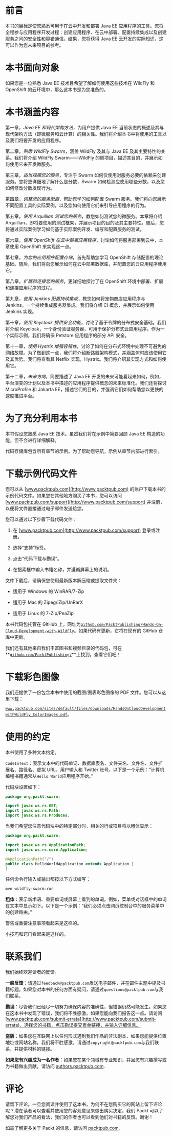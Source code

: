 # 前言

本书的目标是使您熟悉可用于在云中开发和部署 Java EE 应用程序的工具。您将全程参与应用程序开发过程：创建应用程序、在云中部署、配置持续集成以及创建服务之间的安全性和容错通信。结果，您将获得 Java EE 云开发的实际知识，这可以作为您未来项目的参考。

# 本书面向对象

如果您是一位熟悉 Java EE 技术且希望了解如何使用这些技术在 WildFly 和 OpenShift 的云环境中，那么这本书是为您准备的。

# 本书涵盖内容

第一章，*Java EE 和现代架构方法*，为用户提供 Java EE 当前状态的概述及其与现代架构方法（即微服务和云计算）的相关性。我们将介绍本书中将使用的工具以及我们将要开发的应用程序。

第二章，*熟悉 WildFly Swarm*，涵盖 WildFly 及其与 Java EE 及其主要特性的关系。我们将介绍 WildFly Swarm——WildFly 的侧项目，描述其目的，并展示如何使用它来开发微服务。

第三章，*适当规模您的服务*，专注于 Swarm 如何仅使用对服务必要的依赖来创建服务。您将更详细地了解什么是分数，Swarm 如何检测应使用哪些分数，以及您如何修改分数发现行为。

第四章，*调整您的服务配置*，帮助您学习如何配置 Swarm 服务。我们将向您展示不同配置工具的实际案例，以及您如何使用它们来引导应用程序的行为。

第五章，*使用 Arquillian 测试您的服务*，教您如何测试您的微服务。本章将介绍 Arquillian，即将要使用的测试框架，并展示项目的目的及其主要特性。随后，您将通过实际案例学习如何基于实际案例开发、编写和配置服务的测试。

第六章，*使用 OpenShift 在云中部署应用程序*，讨论如何将服务部署到云中，本章使用 OpenShift 来实现这一点。

第七章，*为您的应用程序配置存储*，首先帮助您学习 OpenShift 存储配置的理论基础。随后，我们将向您展示如何在云中部署数据库，并配置您的云应用程序使用它。

第八章，*扩展和连接您的服务*，更详细地探讨了在 OpenShift 环境中部署、扩展和连接应用程序的过程。

第九章，*使用 Jenkins 配置持续集成*，教您如何将宠物商店应用程序与 Jenkins，一个持续集成服务器集成。我们将介绍 CI 概念，并展示如何使用 Jenkins 实现。

第十章，*使用 Keycloak 提供安全功能*，讨论了基于令牌的分布式安全基础。我们将介绍 Keycloak，一个身份验证服务器，可用于保护分布式云应用程序。作为一个实际示例，我们将确保 Petstore 应用程序的部分 API 安全。

第十一章，*使用 Hystrix 增强容错性*，讨论了如何在分布式环境中处理不可避免的网络故障。为了做到这一点，我们将介绍断路器架构模式，并涵盖何时应该使用它及其优势。我们将查看其 Netflix 实现，Hystrix。我们将介绍其实现方式和如何使用它。

第十二章，*未来方向*，简要描述了 Java EE 开发的未来可能看起来如何，例如，平台演变的计划以及本书中描述的应用程序提供概念的未来标准化。我们还将探讨 MicroProfile 和 Jakarta EE，描述它们的目的，并强调它们如何帮助您以更快的速度推进平台。

# 为了充分利用本书

本书假设您熟悉 Java EE 技术。虽然我们将在示例中简要回顾 Java EE 构造的功能，但不会进行详细解释。

代码存储库包含所有章节的示例。为了帮助您导航，示例从章节内部进行索引。

# 下载示例代码文件

您可以从 [www.packtpub.com](http://www.packtpub.com) 的账户下载本书的示例代码文件。如果您在其他地方购买了本书，您可以访问 [www.packtpub.com/support](http://www.packtpub.com/support) 并注册，以便将文件直接通过电子邮件发送给您。

您可以通过以下步骤下载代码文件：

1.  在 [www.packtpub.com](http://www.packtpub.com/support) 登录或注册。

1.  选择“支持”标签。

1.  点击“代码下载与勘误”。

1.  在搜索框中输入书籍名称，并遵循屏幕上的说明。

文件下载后，请确保您使用最新版本解压缩或提取文件夹：

+   适用于 Windows 的 WinRAR/7-Zip

+   适用于 Mac 的 Zipeg/iZip/UnRarX

+   适用于 Linux 的 7-Zip/PeaZip

本书代码包托管在 GitHub 上，网址为[`github.com/PacktPublishing/Hands-On-Cloud-Development-with-WildFly`](https://github.com/PacktPublishing/Hands-On-Cloud-Development-with-WildFly)。如果代码有更新，它将在现有的 GitHub 仓库中更新。

我们还有其他来自我们丰富图书和视频目录的代码包，可在**[`github.com/PacktPublishing/`](https://github.com/PacktPublishing/)**上找到。查看它们吧！

# 下载彩色图像

我们还提供了一份包含本书中使用的截图/图表彩色图像的 PDF 文件。您可以从这里下载：

[`www.packtpub.com/sites/default/files/downloads/HandsOnCloudDevelopmentwithWildFly_ColorImages.pdf`](https://www.packtpub.com/sites/default/files/downloads/HandsOnCloudDevelopmentwithWildFly_ColorImages.pdf)。

# 使用的约定

本书使用了多种文本约定。

`CodeInText`：表示文本中的代码单词、数据库表名、文件夹名、文件名、文件扩展名、路径名、虚拟 URL、用户输入和 Twitter 账号。以下是一个示例：“计算机编程书籍通常从`Hello World`应用程序开始。”

代码块设置如下：

```java
package org.packt.swarm;

import javax.ws.rs.GET;
import javax.ws.rs.Path;
import javax.ws.rs.Produces;

```

当我们希望您注意代码块中的特定部分时，相关的行或项目将以粗体显示：

```java
package org.packt.swarm;

import javax.ws.rs.ApplicationPath;
import javax.ws.rs.core.Application;

@ApplicationPath("/")
public class HelloWorldApplication extends Application {
}
```

任何命令行输入或输出都按以下方式编写：

```java
mvn wildfly-swarm:run
```

**粗体**：表示新术语、重要单词或屏幕上看到的单词。例如，菜单或对话框中的单词在文本中显示如下。以下是一个示例：“我们必须点击网页控制台中的服务菜单中的创建路由。”

警告或重要注意事项看起来是这样的。

小技巧和窍门看起来是这样的。

# 联系我们

我们始终欢迎读者的反馈。

**一般反馈**：请通过`feedback@packtpub.com`发送电子邮件，并在邮件主题中提及书籍标题。如果您对本书的任何方面有疑问，请通过`questions@packtpub.com`与我们联系。

**勘误**：尽管我们已经尽一切努力确保内容的准确性，但错误仍然可能发生。如果您在这本书中发现了错误，我们将不胜感激，如果您能向我们报告这一点。请访问[www.packtpub.com/submit-errata](http://www.packtpub.com/submit-errata)，选择您的书籍，点击勘误提交表单链接，并输入详细信息。

**盗版**：如果您在互联网上以任何形式遇到我们作品的非法副本，如果您能提供位置地址或网站名称，我们将不胜感激。请通过`copyright@packtpub.com`与我们联系，并提供材料的链接。

**如果您有兴趣成为一名作者**：如果您在某个领域有专业知识，并且您有兴趣撰写或为书籍做出贡献，请访问 [authors.packtpub.com](http://authors.packtpub.com/).

# 评论

请留下评论。一旦您阅读并使用了这本书，为何不在您购买它的网站上留下评论呢？潜在读者可以查看并使用您的客观意见来做出购买决定，我们 Packt 可以了解您对我们产品的看法，我们的作者也可以看到他们对书籍的反馈。谢谢！

如需了解更多关于 Packt 的信息，请访问 [packtpub.com](https://www.packtpub.com/).
